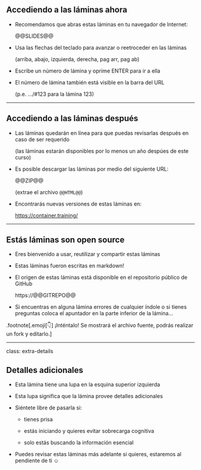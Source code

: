 ## Accediendo a las láminas ahora

- Recomendamos que abras estas láminas en tu navegador de Internet:

  @@SLIDES@@

- Usa las flechas del teclado para avanzar o reetroceder en las láminas

  (arriba, abajo, izquierda, derecha, pag arr, pag ab)

- Escribe un número de lámina y oprime ENTER para ir a ella

- El número de lámina también está visible en la barra del URL

  (p.e. .../#123 para la lámina 123)

---

## Accediendo a las láminas después

- Las láminas quedarán en línea para que puedas revisarlas después en caso de ser requerido

  (las láminas estarán disponibles por lo menos un año despúes de este curso)

- Es posible descargar las láminas por medio del siguiente URL:

  @@ZIP@@

  (extrae el archivo `@@HTML@@`)

- Encontrarás nuevas versiones de estas láminas en:

  https://container.training/

---

## Estás láminas son open source

- Eres bienvenido a usar, reutilizar y compartir estas láminas

- Estas láminas fueron escritas en markdown!

- El origen de estas láminas está disponible en el repositorio público de GitHub

  https://@@GITREPO@@

- Si encuentras en alguna lámina errores de cualquier índole o si tienes preguntas coloca el apuntador en la parte inferior de la lámina...

.footnote[.emoji[👇] ¡Inténtalo! Se mostrará el archivo fuente, podrás realizar un fork y editarlo.]

<!--
.exercise[
```open https://@@GITREPO@@/tree/master/slides/common/about-slides.md```
]
-->

---

class: extra-details

## Detalles adicionales

- Esta lámina tiene una lupa en la esquina superior izquierda

- Esta lupa significa que la lámina provee detalles adicionales

- Siéntete libre de pasarla si:
  - tienes prisa

  - estás iniciando y quieres evitar sobrecarga cognitiva

  - solo estás buscando la información esencial

- Puedes revisar estas láminas más adelante si quieres, estaremos al pendiente de ti ☺
